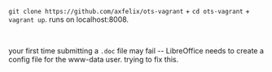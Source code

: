 `git clone https://github.com/axfelix/ots-vagrant` + `cd ots-vagrant` + `vagrant up`. runs on localhost:8008.

 

your first time submitting a `.doc` file may fail -- LibreOffice needs to create a config file for the www-data user. trying to fix this.
